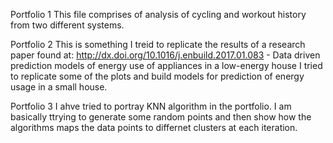 Portfolio 1 
This file comprises of analysis of cycling and workout history from two different systems.

Portfolio 2 
This is something I treid to replicate the results of a research paper found at:
http://dx.doi.org/10.1016/j.enbuild.2017.01.083 - Data driven prediction models of energy use of appliances in a low-energy house
I tried to replicate some of the plots and build models for prediction of energy usage in a small house.

Portfolio 3
I ahve tried to portray KNN algorithm in the portfolio. I am basically ttrying to generate some random points and then show how the algorithms maps the data points to differnet clusters at each iteration.
